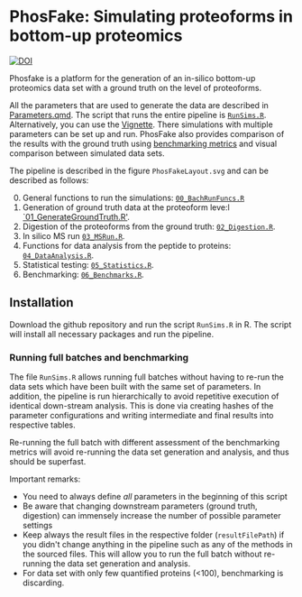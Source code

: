 # PhosFake: Simulating proteoforms in bottom-up proteomics

[![DOI](https://zenodo.org/badge/DOI/10.5281/zenodo.4540737.svg)](https://doi.org/10.5281/zenodo.4540737)

Phosfake is a platform for the  generation of an in-silico bottom-up proteomics data set with a ground truth on the level of proteoforms. 

All the parameters that are used to generate the data are described in [Parameters.qmd](Parameters.html). The script that runs the entire pipeline is [`RunSims.R`](RunSims.R). Alternatively, you can use the [Vignette](Vignette.html). There simulations with multiple parameters can be set up and run. PhosFake also provides comparison of the results with the ground truth using [benchmarking metrics](Benchmarks.html) and visual comparison between simulated data sets.

The pipeline is described in the figure `PhosFakeLayout.svg` and can be described as follows:

0) General functions to run the simulations: [`00_BachRunFuncs.R`](R/00_BatchRunFuncs.R)
1) Generation of ground truth data at the proteoform leve:l [`01_GenerateGroundTruth.R'](R/01_GenerateGroundTruth.R).
2) Digestion of the proteoforms from the ground truth: [`02_Digestion.R`](R/02_Digestion.R).
3) In silico MS run [`03_MSRun.R`](R/03_MSRun.R).
4) Functions for data analysis from the peptide to proteins: [`04_DataAnalysis.R`](R/04_DataAnalysis.R).
5) Statistical testing: [`05_Statistics.R`](R/05_Statistics.R).
6) Benchmarking: [`06_Benchmarks.R`](R/06_Benchmarks.R).

## Installation

Download the github repository and run the script `RunSims.R` in R. The script will install all necessary packages and run the pipeline.


### Running full batches and benchmarking

The file `RunSims.R` allows running full batches without having to re-run the data sets which have been built with the same set of parameters. In addition, the pipeline is run hierarchically to avoid repetitive execution of identical down-stream analysis. This is done via creating hashes of the parameter configurations and writing intermediate and final results into respective tables.

Re-running the full batch with different assessment of the benchmarking metrics will avoid re-running the data set generation and analysis, and thus should be superfast.

Important remarks:

- You need to always define _all_ parameters in the beginning of this script
- Be aware that changing downstream parameters (ground truth, digestion) can immensely increase the number of possible parameter settings
- Keep always the result files in the respective folder (`resultFilePath`) if you didn't change anything in the pipeline such as any of the methods in the sourced files. This will allow you to run the full batch without re-running the data set generation and analysis.
- For data set with only few quantified proteins (<100), benchmarking is discarding.

